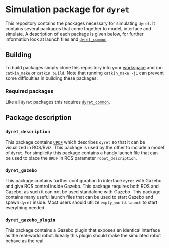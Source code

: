 # Simulation package for `dyret`
This repository contains the packages necessary for simulating `dyret`. It
contains several packages that come together to model, interface and simulate. A
description of each package is given below, for further information look at
launch files and [`dyret_common`](https://github.uio.no/robin/dyret_common).

## Building
To build packages simply clone this repository into your
[workspace](https://wiki.ros.org/catkin/Tutorials/create_a_workspace) and run
`catkin_make` or `catkin build`. Note that running `catkin_make -j1` can prevent
some difficulties in building these packages.

### Required packages
Like all `dyret` packages this requires
[`dyret_common`](https://github.uio.no/robin/dyret_common).

## Package description
### `dyret_description`
This package contains [`URDF`](https://wiki.ros.org/urdf) which describes `dyret`
so that it can be visualized in ROS/Rviz. This package is used by the other
to include a model of `dyret`. For simplicity this package contains a handy launch
file that can be used to place the `URDF` in ROS parameter `robot_description`.

### `dyret_gazebo`
This package contains further configuration to interface `dyret` with
Gazebo and give ROS control inside Gazebo. This package requires both ROS and
Gazebo, as such it can not be used standalone with Gazebo. This package contains
many useful launch files that can be used to start Gazebo and spawn `dyret`
inside. Most users should utilize `empty_world.launch` to start everything
needed.

### `dyret_gazebo_plugin`
This package contains a Gazebo plugin that exposes an identical interface as the
real-world robot. Ideally this plugin should make the simulated robot behave as
the real.
